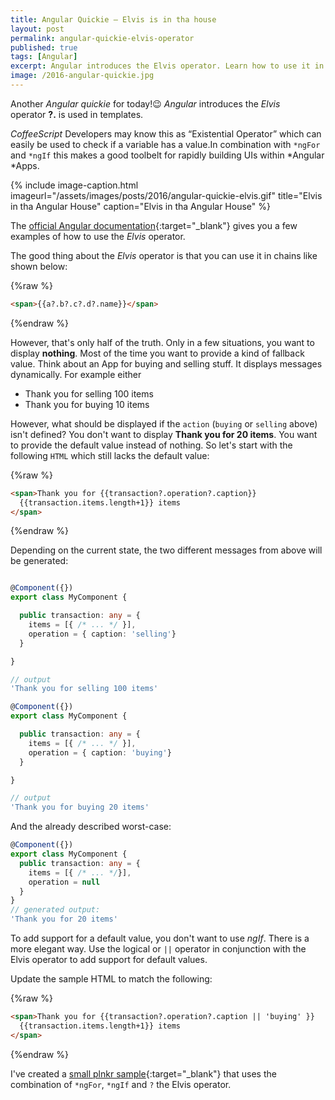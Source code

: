 ```yaml
---
title: Angular Quickie — Elvis is in tha house
layout: post
permalink: angular-quickie-elvis-operator
published: true
tags: [Angular]
excerpt: Angular introduces the Elvis operator. Learn how to use it in templates and how to build more efficient HTML templates for your Angular components.
image: /2016-angular-quickie.jpg
---
```

Another *Angular quickie* for today!😉 *Angular* introduces the *Elvis* operator **?.** is used in templates.

*CoffeeScript* Developers may know this as “Existential Operator” which can easily be used to check if a variable has a value.In combination with `*ngFor` and `*ngIf` this makes a good toolbelt for rapidly building UIs within *Angular *Apps.

{% include image-caption.html imageurl="/assets/images/posts/2016/angular-quickie-elvis.gif"
title="Elvis in tha Angular House" caption="Elvis in tha Angular House" %}

The [official Angular documentation](https://angular.io/guide/template-syntax#template-expression-operators){:target="_blank"} gives you a few examples of how to use the *Elvis* operator.

The good thing about the *Elvis* operator is that you can use it in chains like shown below:

{%raw %}
```html
<span>{{a?.b?.c?.d?.name}}</span>

```
{%endraw %}

However, that's only half of the truth. Only in a few situations, you want to display **nothing**. Most of the time you want to provide a kind of fallback value. Think about an App for buying and selling stuff. It displays messages dynamically. For example either

- Thank you for selling 100 items
- Thank you for buying 10 items

However, what should be displayed if the `action` (`buying` or `selling` above) isn't defined? You don't want to display **Thank you for 20 items**.  You want to provide the default value instead of nothing. So let's start with the following `HTML` which still lacks the default value:

{%raw %}
```html
<span>Thank you for {{transaction?.operation?.caption}}
  {{transaction.items.length+1}} items
</span>

```
{%endraw %}

Depending on the current state, the two different messages from above will be generated:

```typescript

@Component({})
export class MyComponent {

  public transaction: any = {
    items = [{ /* ... */ }],
    operation = { caption: 'selling'}
  }

}

// output
'Thank you for selling 100 items'

```

```typescript
@Component({})
export class MyComponent {

  public transaction: any = {
    items = [{ /* ... */ }],
    operation = { caption: 'buying'}
  }

}

// output
'Thank you for buying 20 items'
```

And the already described worst-case:

```typescript
@Component({})
export class MyComponent {
  public transaction: any = {
    items = [{ /* ... */}],
    operation = null
  }
}
// generated output:
'Thank you for 20 items'

```

To add support for a default value, you don't want to use *ngIf*. There is a more elegant way.
Use the logical or `||` operator in conjunction with the Elvis operator to add support for default values.

Update the sample HTML to match the following:

{%raw %}
```html
<span>Thank you for {{transaction?.operation?.caption || 'buying' }}
  {{transaction.items.length+1}} items
</span>

```

{%endraw %}

I've created a [small plnkr sample](https://embed.plnkr.co/D1AWgU/){:target="_blank"} that uses the combination of `*ngFor`, `*ngIf` and `?` the Elvis operator.

